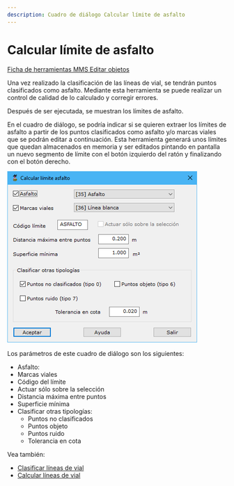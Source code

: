 ```yaml
---
description: Cuadro de diálogo Calcular límite de asfalto
---
```


# Calcular límite de asfalto

[Ficha de herramientas MMS Editar objetos](./)

Una vez realizado la clasificación de las líneas de vial, se tendrán puntos clasificados como asfalto. Mediante esta herramienta se puede realizar un control de calidad de lo calculado y corregir errores.

Después de ser ejecutada, se muestran los límites de asfalto. 

En el cuadro de diálogo, se podría indicar si se quieren extraer los límites de asfalto a partir de los puntos clasificados como asfalto y/o marcas viales que se podrán editar a continuación. Esta herramienta generará unos límites que quedan almacenados en memoria y ser editados pintando en pantalla un nuevo segmento de límite con el botón izquierdo del ratón y finalizando con el botón derecho.

![Cuadro de diálogo Calcular límite de asfalto](<../../../.gitbook/assets/image (27).png>)

Los parámetros de este cuadro de diálogo son los siguientes:‌

* Asfalto:
* Marcas viales
* Código del límite
* Actuar sólo sobre la selección
* Distancia máxima entre puntos
* Superficie mínima
* Clasificar otras tipologías:
  * Puntos no clasificados
  * Puntos objeto
  * Puntos ruido
  * Tolerancia en cota

Vea también:

* [Clasificar líneas de vial](../trazado/clasificar-lineas-de-vial.md)
* [Calcular líneas de vial](calcular-lineas-de-vial.md)
